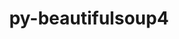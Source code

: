 ---
title: "py-beautifulsoup4"
layout: cache
categories: [package, v2025.07.0]
meta: {"compilers": ["none"], "num_specs": 5, "num_specs_by_stack": {"data-vis-sdk": 1, "e4s": 2, "e4s-neoverse-v2": 2, "root": 5}, "oss": ["ubuntu20.04", "ubuntu22.04"], "platforms": ["linux"], "stacks": ["data-vis-sdk", "e4s", "e4s-neoverse-v2", "root"], "targets": ["neoverse_v2", "x86_64_v3"], "versions": ["4.12.3"]}
spec_details: [{"compiler": "none", "hash": "4tcy42yk5iaq2a6ycottfgl44xxcfhdy", "os": "ubuntu22.04", "platform": "linux", "size": "-", "stacks": ["e4s-neoverse-v2", "root"], "target": "neoverse_v2", "variants": ["build_system=python_pip", "~html5lib", "~lxml"], "versions": ["4.12.3"]}, {"compiler": "none", "hash": "k6ncp755ctldrdbsf2cy5srmvrgcitzu", "os": "ubuntu20.04", "platform": "linux", "size": "-", "stacks": ["data-vis-sdk", "root"], "target": "x86_64_v3", "variants": ["build_system=python_pip", "~html5lib", "~lxml"], "versions": ["4.12.3"]}, {"compiler": "none", "hash": "n5z3hjgtkskhgpqipengstel2mg6qfv3", "os": "ubuntu22.04", "platform": "linux", "size": "-", "stacks": ["e4s-neoverse-v2", "root"], "target": "neoverse_v2", "variants": ["build_system=python_pip", "~html5lib", "~lxml"], "versions": ["4.12.3"]}, {"compiler": "none", "hash": "pbm3zbx5vwizs33oksntyumomzj6vxi5", "os": "ubuntu22.04", "platform": "linux", "size": "-", "stacks": ["e4s", "root"], "target": "x86_64_v3", "variants": ["build_system=python_pip", "~html5lib", "~lxml"], "versions": ["4.12.3"]}, {"compiler": "none", "hash": "rhmho3u42msqpeed5y646jzq5bdgn5ce", "os": "ubuntu22.04", "platform": "linux", "size": "-", "stacks": ["e4s", "root"], "target": "x86_64_v3", "variants": ["build_system=python_pip", "~html5lib", "~lxml"], "versions": ["4.12.3"]}]
---